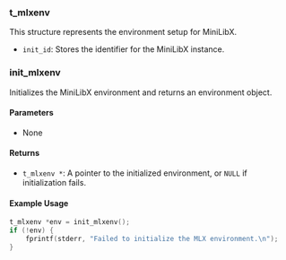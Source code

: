 ### t_mlxenv
This structure represents the environment setup for MiniLibX.

- `init_id`: Stores the identifier for the MiniLibX instance.

### init_mlxenv
Initializes the MiniLibX environment and returns an environment object.

#### Parameters
- None

#### Returns
- `t_mlxenv *`: A pointer to the initialized environment, or `NULL` if initialization fails.

#### Example Usage
```c
t_mlxenv *env = init_mlxenv();
if (!env) {
    fprintf(stderr, "Failed to initialize the MLX environment.\n");
}
```
